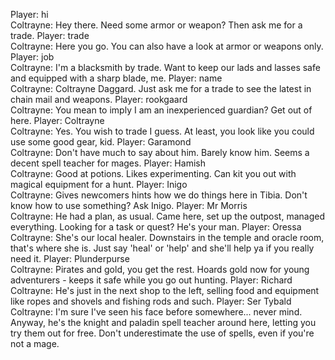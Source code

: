 Player: hi  
Coltrayne: Hey there. Need some armor or weapon? Then ask me for a trade. 
Player: trade  
Coltrayne: Here you go. You can also have a look at armor or weapons only. 
Player: job  
Coltrayne: I'm a blacksmith by trade. Want to keep our lads and lasses safe and equipped with a sharp blade, me. 
Player: name  
Coltrayne: Coltrayne Daggard. Just ask me for a trade to see the latest in chain mail and weapons. 
Player: rookgaard  
Coltrayne: You mean to imply I am an inexperienced guardian? Get out of here. 
Player: Coltrayne  
Coltrayne: Yes. You wish to trade I guess. At least, you look like you could use some good gear, kid. 
Player: Garamond  
Coltrayne: Don't have much to say about him. Barely know him. Seems a decent spell teacher for mages. 
Player: Hamish  
Coltrayne: Good at potions. Likes experimenting. Can kit you out with magical equipment for a hunt. 
Player: Inigo  
Coltrayne: Gives newcomers hints how we do things here in Tibia. Don't know how to use something? Ask Inigo. 
Player: Mr Morris  
Coltrayne: He had a plan, as usual. Came here, set up the outpost, managed everything. Looking for a task or quest? He's your man. 
Player: Oressa  
Coltrayne: She's our local healer. Downstairs in the temple and oracle room, that's where she is. Just say 'heal' or 'help' and she'll help ya if you really need it. 
Player: Plunderpurse  
Coltrayne: Pirates and gold, you get the rest. Hoards gold now for young adventurers - keeps it safe while you go out hunting. 
Player: Richard  
Coltrayne: He's just in the next shop to the left, selling food and equipment like ropes and shovels and fishing rods and such. 
Player: Ser Tybald  
Coltrayne: I'm sure I've seen his face before somewhere... never mind. Anyway, he's the knight and paladin spell teacher around here, letting you try them out for free. Don't underestimate the use of spells, even if you're not a mage.